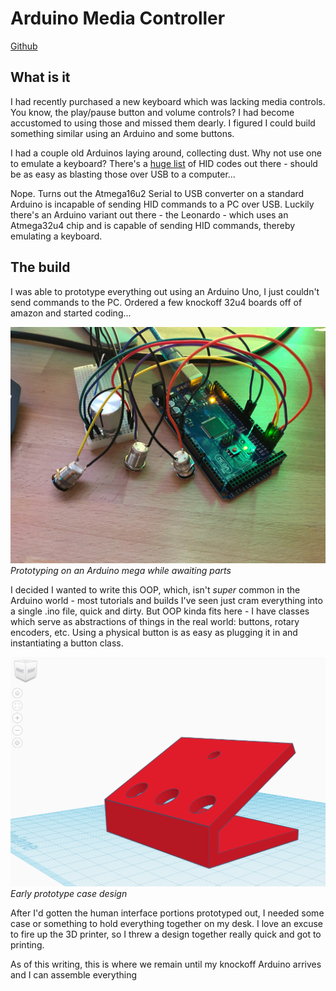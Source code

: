 # Arduino Media Controller
[Github](https://github.com/jvb93/Arduino-Media-Controller)

## What is it
I had recently purchased a new keyboard which was lacking media controls. You know, the play/pause button and volume controls? I had become accustomed to using those and missed them dearly. I figured I could build something similar using an Arduino and some buttons.

I had a couple old Arduinos laying around, collecting dust. Why not use one to emulate a keyboard? There's a [huge list](https://www.usb.org/sites/default/files/documents/hut1_12v2.pdf) of HID codes out there - should be as easy as blasting those over USB to a computer... 

Nope. Turns out the Atmega16u2 Serial to USB converter on a standard Arduino is incapable of sending HID commands to a PC over USB. Luckily there's an Arduino variant out there - the Leonardo - which uses an Atmega32u4 chip and is capable of sending HID commands, thereby emulating a keyboard.

## The build
I was able to prototype everything out using an Arduino Uno, I just couldn't send commands to the PC. Ordered a few knockoff 32u4 boards off of amazon and started coding... 

![Prototyping on an Arduino mega while awaiting parts](./img/ArduinoMediaControl_EarlyButtonPrototype.jpg)
*Prototyping on an Arduino mega while awaiting parts*

I decided I wanted to write this OOP, which, isn't *super* common in the Arduino world - most tutorials and builds I've seen just cram everything into a single .ino file, quick and dirty. But OOP kinda fits here - I have classes which serve as abstractions of things in the real world: buttons, rotary encoders, etc. Using a physical button is as easy as plugging it in and instantiating a button class.

![Early prototype case design](./img/ArduinoMediaControl_CasePrototype.png)
*Early prototype case design*

After I'd gotten the human interface portions prototyped out, I needed some case or something to hold everything together on my desk. I love an excuse to fire up the 3D printer, so I threw a design together really quick and got to printing. 

As of this writing, this is where we remain until my knockoff Arduino arrives and I can assemble everything